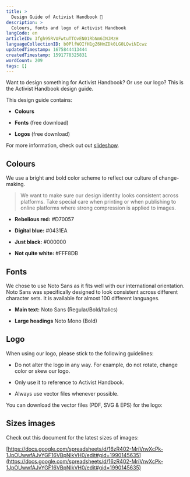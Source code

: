 ```yaml
---
title: >
  Design Guide of Activist Handbook 🎨
description: >
  Colours, fonts and logo of Activist Handbook
langCode: en
articleID: 3fgh95RVUFwtuTTOvEN01RbNm6INJMzH
languageCollectionID: b0PlfWOIfH1gZ6HmZDk0LG0LQwiNIcwz
updatedTimestamp: 1675844413444
createdTimestamp: 1591778325831
wordCount: 209
tags: []
---
```


Want to design something for Activist Handbook? Or use our logo? This is the Activist Handbook design guide.

This design guide contains:

-   **Colours**
    
-   **Fonts** (free download)
    
-   **Logos** (free download)
    

For more information, check out out [slideshow](https://app.pitch.com/app/presentation/64eed5ef-284c-49ed-babe-a549a3247b38/d4eeacde-c563-4631-9b24-c04f84a331d9?utm_source=activisthandbook.org).

## Colours

We use a bright and bold color scheme to reflect our culture of change-making.

> We want to make sure our design identity looks consistent across platforms. Take special care when printing or when publishing to online platforms where strong compression is applied to images.

-   **Rebelious red:** #D70057
    
-   **Digital blue:** #0431EA
    
-   **Just black:** #000000
    
-   **Not quite white:** #FFF8DB
    

## Fonts

We chose to use Noto Sans as it fits well with our international orientation. Noto Sans was specifically designed to look consistent across different character sets. It is available for almost 100 different languages.

-   **Main text:** Noto Sans (Regular/Bold/Italics)
    
-   **Large headings** Noto Mono (Bold)
    

<action-button buttonlink="https://www.google.com/get/noto/" buttonlabel="Download our fonts"></action-button>

## Logo

When using our logo, please stick to the following guidelines:

-   Do not alter the logo in any way. For example, do not rotate, change color or skew our logo.
    
-   Only use it to reference to Activist Handbook.
    
-   Always use vector files whenever possible.
    

You can download the vector files (PDF, SVG & EPS) for the logo:

<action-button buttonlink="https://drive.google.com/drive/folders/1cwsAev-x6x5_2YTRb11kL4knRP19vIuu?usp=sharing" buttonlabel="Download our logo"></action-button>

## Sizes images

Check out this document for the latest sizes of images:

[https://docs.google.com/spreadsheets/d/16zR402-MriVnvXcPk-1JpOUwwfAJvYGF16VBpNlkVH0/edit#gid=1990145635](https://docs.google.com/spreadsheets/d/16zR402-MriVnvXcPk-1JpOUwwfAJvYGF16VBpNlkVH0/edit#gid=1990145635)